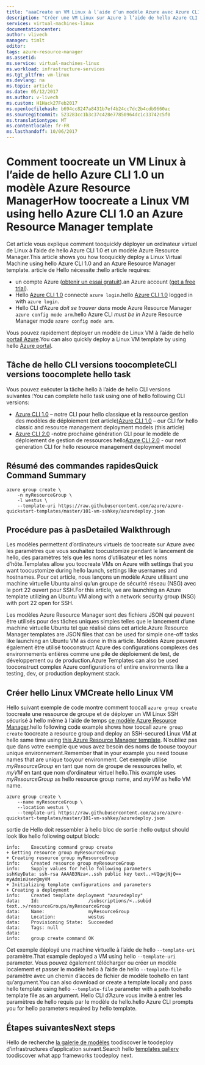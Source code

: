 ```yaml
---
title: "aaaCreate un VM Linux à l’aide d’un modèle Azure avec Azure CLI 1.0 | Documents Microsoft"
description: "Créer une VM Linux sur Azure à l’aide de hello Azure CLI 1.0 et un modèle Azure Resource Manager."
services: virtual-machines-linux
documentationcenter: 
author: vlivech
manager: timlt
editor: 
tags: azure-resource-manager
ms.assetid: 
ms.service: virtual-machines-linux
ms.workload: infrastructure-services
ms.tgt_pltfrm: vm-linux
ms.devlang: na
ms.topic: article
ms.date: 05/12/2017
ms.author: v-livech
ms.custom: H1Hack27Feb2017
ms.openlocfilehash: b694cc8247a8431b7ef4b24cc7dc2b4cdb9660ac
ms.sourcegitcommit: 523283cc1b3c37c428e77850964dc1c33742c5f0
ms.translationtype: MT
ms.contentlocale: fr-FR
ms.lasthandoff: 10/06/2017
---
```

# <a name="how-toocreate-a-linux-vm-using-hello-azure-cli-10-an-azure-resource-manager-template"></a><span data-ttu-id="beaef-103">Comment toocreate un VM Linux à l’aide de hello Azure CLI 1.0 un modèle Azure Resource Manager</span><span class="sxs-lookup"><span data-stu-id="beaef-103">How toocreate a Linux VM using hello Azure CLI 1.0 an Azure Resource Manager template</span></span>
<span data-ttu-id="beaef-104">Cet article vous explique comment tooquickly déployer un ordinateur virtuel de Linux à l’aide de hello Azure CLI 1.0 et un modèle Azure Resource Manager.</span><span class="sxs-lookup"><span data-stu-id="beaef-104">This article shows you how tooquickly deploy a Linux Virtual Machine using hello Azure CLI 1.0 and an Azure Resource Manager template.</span></span> <span data-ttu-id="beaef-105">article de Hello nécessite :</span><span class="sxs-lookup"><span data-stu-id="beaef-105">hello article requires:</span></span>

* <span data-ttu-id="beaef-106">un compte Azure ([obtenir un essai gratuit](https://azure.microsoft.com/pricing/free-trial/)).</span><span class="sxs-lookup"><span data-stu-id="beaef-106">an Azure account ([get a free trial](https://azure.microsoft.com/pricing/free-trial/)).</span></span>
* <span data-ttu-id="beaef-107">Hello [Azure CLI 1.0](../../cli-install-nodejs.md) connecté `azure login`.</span><span class="sxs-lookup"><span data-stu-id="beaef-107">hello [Azure CLI 1.0](../../cli-install-nodejs.md) logged in with `azure login`.</span></span>
* <span data-ttu-id="beaef-108">Hello CLI d’Azure *doit se trouver dans* mode Azure Resource Manager `azure config mode arm`.</span><span class="sxs-lookup"><span data-stu-id="beaef-108">hello Azure CLI *must be in* Azure Resource Manager mode `azure config mode arm`.</span></span>

<span data-ttu-id="beaef-109">Vous pouvez rapidement déployer un modèle de Linux VM à l’aide de hello [portail Azure](quick-create-portal.md?toc=%2fazure%2fvirtual-machines%2flinux%2ftoc.json).</span><span class="sxs-lookup"><span data-stu-id="beaef-109">You can also quickly deploy a Linux VM template by using hello [Azure portal](quick-create-portal.md?toc=%2fazure%2fvirtual-machines%2flinux%2ftoc.json).</span></span>

## <a name="cli-versions-toocomplete-hello-task"></a><span data-ttu-id="beaef-110">Tâche de hello CLI versions toocomplete</span><span class="sxs-lookup"><span data-stu-id="beaef-110">CLI versions toocomplete hello task</span></span>
<span data-ttu-id="beaef-111">Vous pouvez exécuter la tâche hello à l’aide de hello CLI versions suivantes :</span><span class="sxs-lookup"><span data-stu-id="beaef-111">You can complete hello task using one of hello following CLI versions:</span></span>

- <span data-ttu-id="beaef-112">[Azure CLI 1.0](#quick-command-summary) – notre CLI pour hello classique et la ressource gestion des modèles de déploiement (cet article)</span><span class="sxs-lookup"><span data-stu-id="beaef-112">[Azure CLI 1.0](#quick-command-summary) – our CLI for hello classic and resource management deployment models (this article)</span></span>
- <span data-ttu-id="beaef-113">[Azure CLI 2.0](create-ssh-secured-vm-from-template.md) -notre prochaine génération CLI pour le modèle de déploiement de gestion de ressources hello</span><span class="sxs-lookup"><span data-stu-id="beaef-113">[Azure CLI 2.0](create-ssh-secured-vm-from-template.md) - our next generation CLI for hello resource management deployment model</span></span>

## <a name="quick-command-summary"></a><span data-ttu-id="beaef-114">Résumé des commandes rapides</span><span class="sxs-lookup"><span data-stu-id="beaef-114">Quick Command Summary</span></span>
```azurecli
azure group create \
    -n myResourceGroup \
    -l westus \
    --template-uri https://raw.githubusercontent.com/azure/azure-quickstart-templates/master/101-vm-sshkey/azuredeploy.json
```

## <a name="detailed-walkthrough"></a><span data-ttu-id="beaef-115">Procédure pas à pas</span><span class="sxs-lookup"><span data-stu-id="beaef-115">Detailed Walkthrough</span></span>
<span data-ttu-id="beaef-116">Les modèles permettent d’ordinateurs virtuels de toocreate sur Azure avec les paramètres que vous souhaitez toocustomize pendant le lancement de hello, des paramètres tels que les noms d’utilisateur et les noms d’hôte.</span><span class="sxs-lookup"><span data-stu-id="beaef-116">Templates allow you toocreate VMs on Azure with settings that you want toocustomize during hello launch, settings like usernames and hostnames.</span></span> <span data-ttu-id="beaef-117">Pour cet article, nous lançons un modèle Azure utilisant une machine virtuelle Ubuntu ainsi qu’un groupe de sécurité réseau (NSG) avec le port 22 ouvert pour SSH.</span><span class="sxs-lookup"><span data-stu-id="beaef-117">For this article, we are launching an Azure template utilizing an Ubuntu VM along with a network security group (NSG) with port 22 open for SSH.</span></span>

<span data-ttu-id="beaef-118">Les modèles Azure Resource Manager sont des fichiers JSON qui peuvent être utilisés pour des tâches uniques simples telles que le lancement d’une machine virtuelle Ubuntu tel que réalisé dans cet article.</span><span class="sxs-lookup"><span data-stu-id="beaef-118">Azure Resource Manager templates are JSON files that can be used for simple one-off tasks like launching an Ubuntu VM as done in this article.</span></span>  <span data-ttu-id="beaef-119">Modèles Azure peuvent également être utilisé tooconstruct Azure des configurations complexes des environnements entières comme une pile de déploiement de test, de développement ou de production.</span><span class="sxs-lookup"><span data-stu-id="beaef-119">Azure Templates can also be used tooconstruct complex Azure configurations of entire environments like a testing, dev, or production deployment stack.</span></span>

## <a name="create-hello-linux-vm"></a><span data-ttu-id="beaef-120">Créer hello Linux VM</span><span class="sxs-lookup"><span data-stu-id="beaef-120">Create hello Linux VM</span></span>
<span data-ttu-id="beaef-121">Hello suivant exemple de code montre comment toocall `azure group create` toocreate une ressource de groupe et de déployer un VM Linux SSH sécurisé à hello même à l’aide de temps [ce modèle Azure Resource Manager](https://raw.githubusercontent.com/Azure/azure-quickstart-templates/master/101-vm-sshkey/azuredeploy.json).</span><span class="sxs-lookup"><span data-stu-id="beaef-121">hello following code example shows how toocall `azure group create` toocreate a resource group and deploy an SSH-secured Linux VM at hello same time using [this Azure Resource Manager template](https://raw.githubusercontent.com/Azure/azure-quickstart-templates/master/101-vm-sshkey/azuredeploy.json).</span></span> <span data-ttu-id="beaef-122">N’oubliez pas que dans votre exemple que vous avez besoin des noms de toouse tooyour unique environnement.</span><span class="sxs-lookup"><span data-stu-id="beaef-122">Remember that in your example you need toouse names that are unique tooyour environment.</span></span> <span data-ttu-id="beaef-123">Cet exemple utilise *myResourceGroup* en tant que nom de groupe de ressources hello, et *myVM* en tant que nom d’ordinateur virtuel hello.</span><span class="sxs-lookup"><span data-stu-id="beaef-123">This example uses *myResourceGroup* as hello resource group name, and *myVM* as hello VM name.</span></span>

```azurecli
azure group create \
    --name myResourceGroup \
    --location westus \
    --template-uri https://raw.githubusercontent.com/azure/azure-quickstart-templates/master/101-vm-sshkey/azuredeploy.json
```

<span data-ttu-id="beaef-124">sortie de Hello doit ressembler à hello bloc de sortie :</span><span class="sxs-lookup"><span data-stu-id="beaef-124">hello output should look like hello following output block:</span></span>

```azurecli
info:    Executing command group create
+ Getting resource group myResourceGroup
+ Creating resource group myResourceGroup
info:    Created resource group myResourceGroup
info:    Supply values for hello following parameters
sshKeyData: ssh-rsa AAAAB3Nza<..ssh public key text..>VQgwjNjQ== myAdminUser@myVM
+ Initializing template configurations and parameters
+ Creating a deployment
info:    Created template deployment "azuredeploy"
data:    Id:                  /subscriptions/<..subid text..>/resourceGroups/myResourceGroup
data:    Name:                myResourceGroup
data:    Location:            westus
data:    Provisioning State:  Succeeded
data:    Tags: null
data:
info:    group create command OK
```

<span data-ttu-id="beaef-125">Cet exemple déployé une machine virtuelle à l’aide de hello `--template-uri` paramètre.</span><span class="sxs-lookup"><span data-stu-id="beaef-125">That example deployed a VM using hello `--template-uri` parameter.</span></span>  <span data-ttu-id="beaef-126">Vous pouvez également télécharger ou créer un modèle localement et passer le modèle hello à l’aide de hello `--template-file` paramètre avec un chemin d’accès de fichier de modèle toohello en tant qu’argument.</span><span class="sxs-lookup"><span data-stu-id="beaef-126">You can also download or create a template locally and pass hello template using hello `--template-file` parameter with a path toohello template file as an argument.</span></span> <span data-ttu-id="beaef-127">Hello CLI d’Azure vous invite à entrer les paramètres de hello requis par le modèle de hello.</span><span class="sxs-lookup"><span data-stu-id="beaef-127">hello Azure CLI prompts you for hello parameters required by hello template.</span></span>

## <a name="next-steps"></a><span data-ttu-id="beaef-128">Étapes suivantes</span><span class="sxs-lookup"><span data-stu-id="beaef-128">Next steps</span></span>
<span data-ttu-id="beaef-129">Hello de recherche [la galerie de modèles](https://azure.microsoft.com/documentation/templates/) toodiscover le toodeploy d’infrastructures d’application suivant.</span><span class="sxs-lookup"><span data-stu-id="beaef-129">Search hello [templates gallery](https://azure.microsoft.com/documentation/templates/) toodiscover what app frameworks toodeploy next.</span></span>


